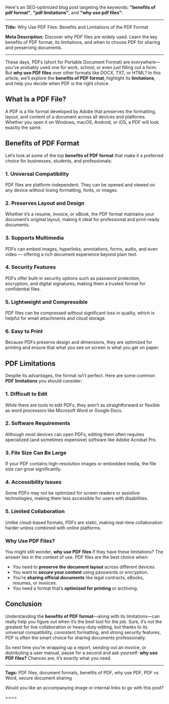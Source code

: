 Here's an SEO-optimized blog post targeting the keywords: **"benefits of pdf format"**, **"pdf limitations"**, and **"why use pdf files"**:

---

**Title:** Why Use PDF Files: Benefits and Limitations of the PDF Format

**Meta Description:** Discover why PDF files are widely used. Learn the key benefits of PDF format, its limitations, and when to choose PDF for sharing and preserving documents.

---

These days, PDFs (short for Portable Document Format) are everywhere—you’ve probably used one for work, school, or even just filling out a form. But **why use PDF files** over other formats like DOCX, TXT, or HTML? In this article, we’ll explore the **benefits of PDF format**, highlight its **limitations**, and help you decide when PDF is the right choice.

## What Is a PDF File?

A PDF is a file format developed by Adobe that preserves the formatting, layout, and content of a document across all devices and platforms. Whether you open it on Windows, macOS, Android, or iOS, a PDF will look exactly the same.

## Benefits of PDF Format

Let’s look at some of the top **benefits of PDF format** that make it a preferred choice for businesses, students, and professionals:

### 1. **Universal Compatibility**

PDF files are platform-independent. They can be opened and viewed on any device without losing formatting, fonts, or images.

### 2. **Preserves Layout and Design**

Whether it’s a resume, invoice, or eBook, the PDF format maintains your document’s original layout, making it ideal for professional and print-ready documents.

### 3. **Supports Multimedia**

PDFs can embed images, hyperlinks, annotations, forms, audio, and even video — offering a rich document experience beyond plain text.

### 4. **Security Features**

PDFs offer built-in security options such as password protection, encryption, and digital signatures, making them a trusted format for confidential files.

### 5. **Lightweight and Compressible**

PDF files can be compressed without significant loss in quality, which is helpful for email attachments and cloud storage.

### 6. **Easy to Print**

Because PDFs preserve design and dimensions, they are optimized for printing and ensure that what you see on screen is what you get on paper.

## PDF Limitations

Despite its advantages, the format isn’t perfect. Here are some common **PDF limitations** you should consider:

### 1. **Difficult to Edit**

While there are tools to edit PDFs, they aren’t as straightforward or flexible as word processors like Microsoft Word or Google Docs.

### 2. **Software Requirements**

Although most devices can open PDFs, editing them often requires specialized (and sometimes expensive) software like Adobe Acrobat Pro.

### 3. **File Size Can Be Large**

If your PDF contains high-resolution images or embedded media, the file size can grow significantly.

### 4. **Accessibility Issues**

Some PDFs may not be optimized for screen readers or assistive technologies, making them less accessible for users with disabilities.

### 5. **Limited Collaboration**

Unlike cloud-based formats, PDFs are static, making real-time collaboration harder unless combined with online platforms.

### Why Use PDF Files?

You might still wonder, **why use PDF files** if they have these limitations? The answer lies in the context of use. PDF files are the best choice when:

* You need to **preserve the document layout** across different devices.
* You want to **secure your content** using passwords or encryption.
* You’re **sharing official documents** like legal contracts, eBooks, resumes, or invoices.
* You need a format that’s **optimized for printing** or archiving.

## Conclusion

Understanding the **benefits of PDF format**—along with its limitations—can really help you figure out when it’s the best tool for the job. Sure, it’s not the greatest for live collaboration or heavy-duty editing, but thanks to its universal compatibility, consistent formatting, and strong security features, PDF is often the smart choice for sharing documents professionally.

So next time you’re wrapping up a report, sending out an invoice, or distributing a user manual, pause for a second and ask yourself: **why use PDF files?** Chances are, it’s exactly what you need.

---

**Tags:** PDF files, document formats, benefits of PDF, why use PDF, PDF vs Word, secure document sharing

Would you like an accompanying image or internal links to go with this post?

====


